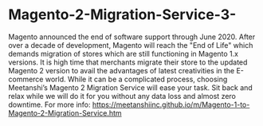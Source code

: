 # Magento-2-Migration-Service-3-
Magento announced the end of software support through June 2020. After over a decade of development, Magento will reach the "End of Life" which demands migration of stores which are still functioning in Magento 1.x versions.   It is high time that merchants migrate their store to the updated Magento 2 version to avail the advantages of latest creativities in the E-commerce world.   While it can be a complicated process, choosing Meetanshi’s Magento 2 Migration Service will ease your task. Sit back and relax while we will do it for you without any data loss and almost zero downtime.   For more info: https://meetanshiinc.github.io/m/Magento-1-to-Magento-2-Migration-Service.htm
